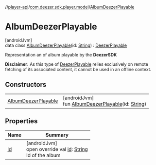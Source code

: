//[player-api](../../../index.md)/[com.deezer.sdk.player.model](../index.md)/[AlbumDeezerPlayable](index.md)

# AlbumDeezerPlayable

[androidJvm]\
data class [AlbumDeezerPlayable](index.md)(id: [String](https://kotlinlang.org/api/latest/jvm/stdlib/kotlin/-string/index.html)) : [DeezerPlayable](../-deezer-playable/index.md)

Representation an of album playable by the **DeezerSDK**

**Disclaimer:** As this type of [DeezerPlayable](../-deezer-playable/index.md) relies exclusively on remote fetching of its associated content, it cannot be used in an offline context.

## Constructors

|                                                  |                                                                                                                                                             |
| ------------------------------------------------ | ----------------------------------------------------------------------------------------------------------------------------------------------------------- |
| [AlbumDeezerPlayable](-album-deezer-playable.md) | [androidJvm]<br/>fun [AlbumDeezerPlayable](-album-deezer-playable.md)(id: [String](https://kotlinlang.org/api/latest/jvm/stdlib/kotlin/-string/index.html)) |

## Properties

| Name        | Summary                                                                                                                                              |
| ----------- | ---------------------------------------------------------------------------------------------------------------------------------------------------- |
| [id](id.md) | [androidJvm]<br/>open override val [id](id.md): [String](https://kotlinlang.org/api/latest/jvm/stdlib/kotlin/-string/index.html)<br/>Id of the album |
